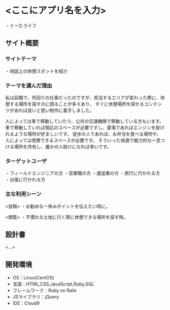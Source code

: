 # <ここにアプリ名を入力>
・ぐーたライフ

## サイト概要
### サイトテーマ
・地図上の休憩スポットを紹介

### テーマを選んだ理由
私は前職で、外回りの仕事だったのですが、担当するエリアが変わった際に、休憩する場所を探すのに困ることが多々あり、
すぐに休憩場所を探せるコンテンツがあれば良いと思い制作に着手しました。

人によっては車で移動していたり、公共の交通機関で移動している方もいます。
車で移動していれば相応のスペースが必要ですし、夏場であればエンジンを掛けれるような場所が好ましいです。
徒歩の人であれば、お弁当を食べる場所や、人によっては喫煙できるスペースが必要です。
そういった快適で魅力的な一息つける場所を共有し、誰かの人助けになれば幸いです。


### ターゲットユーザ
・フィールドエンジニアの方
・営業職の方
・運送業の方
・旅行に行かれる方
・出張に行かれる方

### 主な利用シーン
<投稿>
・お勧めな一休みポイントを伝えたい時に。

<閲覧>
・不慣れな土地に行く際に休憩できる場所を探す時。

## 設計書
<...>

## 開発環境
- OS：Linux(CentOS)
- 言語：HTML,CSS,JavaScript,Ruby,SQL
- フレームワーク：Ruby on Rails
- JSライブラリ：jQuery
- IDE：Cloud9
